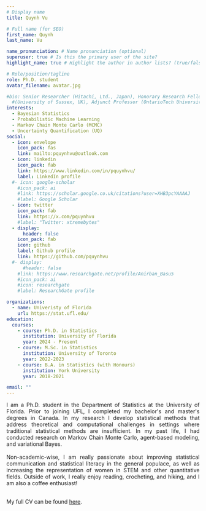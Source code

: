 ```yaml
---
# Display name
title: Quynh Vu

# Full name (for SEO)
first_name: Quynh
last_name: Vu

name_pronunciation: # Name pronunciation (optional)
superuser: true # Is this the primary user of the site?
highlight_name: true # Highlight the author in author lists? (true/false)

# Role/position/tagline
role: Ph.D. student
avatar_filename: avatar.jpg

#bio: Senior Researcher (Hitachi, Ltd., Japan), Honorary Research Fellow
  #(University of Sussex, UK), Adjunct Professor (OntarioTech University, Canada)
interests:
  - Bayesian Statistics 
  - Probabilistic Machine Learning
  - Markov Chain Monte Carlo (MCMC)
  - Uncertainty Quantification (UQ)
social:
  - icon: envelope
    icon_pack: fas
    link: mailto:pquynhvu@outlook.com
  - icon: linkedin
    icon_pack: fab
    link: https://www.linkedin.com/in/pquynhvu/
    label: LinkedIn profile
  #- icon: google-scholar
    #icon_pack: ai
    #link: https://scholar.google.co.uk/citations?user=XHB3pcYAAAAJ
    #label: Google Scholar
  - icon: twitter
    icon_pack: fab
    link: https://x.com/pquynhvu
    #label: "Twitter: xtremebytes"
  - display:
      header: false
    icon_pack: fab
    icon: github
    label: Github profile
    link: https://github.com/pquynhvu
  #- display:
      #header: false
    #link: https://www.researchgate.net/profile/Anirban_Basu5
    #icon_pack: ai
    #icon: researchgate
    #label: ResearchGate profile

organizations:
  - name: Univeristy of Florida
    url: https://stat.ufl.edu/
education:
  courses:
    - course: Ph.D. in Statistics 
      institution: University of Florida
      year: 2024 - Present
    - course: M.Sc. in Statistics
      institution: University of Toronto
      year: 2022-2023
    - course: B.A. in Statistics (with Honours)
      institution: York University
      year: 2018-2021

email: ""
---
```


<div style='text-align: justify'>
I am a Ph.D. student in the Department of Statistics at the University of Florida. Prior to joining UFL, I completed my bachelor's and master's degrees in Canada. In my research I develop statistical methods that address theoretical and computational challenges in settings where traditional statistical methods are insufficient. In my past life, I had conducted research on Markov Chain Monte Carlo, agent-based modeling, and variational Bayes.
<br/><br/>
Non-academic-wise, I am really passionate about improving statistical communication and statistical literacy in the general populace, as well as increasing the representation of women in STEM and other quantitative fields. Outside of work, I really enjoy reading, crocheting, and hiking, and I am also a coffee enthusiast! <br/><br/>
</div>

My full CV can be found [here](./files/resume.pdf).



